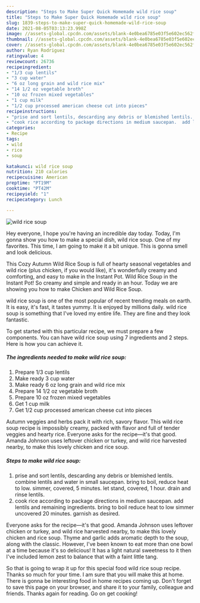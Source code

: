 ```yaml
---
description: "Steps to Make Super Quick Homemade wild rice soup"
title: "Steps to Make Super Quick Homemade wild rice soup"
slug: 1839-steps-to-make-super-quick-homemade-wild-rice-soup
date: 2021-08-05T03:13:23.998Z
image: //assets-global.cpcdn.com/assets/blank-4e0bea6785e03f5e602ec562f230caae08da540cada707380b4fe1bbebba43da.png
thumbnail: //assets-global.cpcdn.com/assets/blank-4e0bea6785e03f5e602ec562f230caae08da540cada707380b4fe1bbebba43da.png
cover: //assets-global.cpcdn.com/assets/blank-4e0bea6785e03f5e602ec562f230caae08da540cada707380b4fe1bbebba43da.png
author: Ryan Rodriguez
ratingvalue: 4
reviewcount: 26736
recipeingredient:
- "1/3 cup lentils"
- "3 cup water"
- "6 oz long grain and wild rice mix"
- "14 1/2 oz vegetable broth"
- "10 oz frozen mixed vegetables"
- "1 cup milk"
- "1/2 cup processed american cheese cut into pieces"
recipeinstructions:
- "prise and sort lentils, descarding any debris or blemished lentils.  combine lentils and water in small saucepan.  bring to boil, reduce heat to low.  simmer, covered, 5 minutes.  let stand, covered, 1 hour.  drain and rinse lentils."
- "cook rice according to package directions in medium saucepan.  add lentils and remaining ingredients.  bring to boil reduce heat to low simmer uncovered 20 minutes.  garnish as desired."
categories:
- Recipe
tags:
- wild
- rice
- soup

katakunci: wild rice soup 
nutrition: 210 calories
recipecuisine: American
preptime: "PT19M"
cooktime: "PT42M"
recipeyield: "1"
recipecategory: Lunch

---
```



![wild rice soup](//assets-global.cpcdn.com/assets/blank-4e0bea6785e03f5e602ec562f230caae08da540cada707380b4fe1bbebba43da.png)

Hey everyone, I hope you're having an incredible day today. Today, I'm gonna show you how to make a special dish, wild rice soup. One of my favorites. This time, I am going to make it a bit unique. This is gonna smell and look delicious.

This Cozy Autumn Wild Rice Soup is full of hearty seasonal vegetables and wild rice (plus chicken, if you would like), it&#39;s wonderfully creamy and comforting, and easy to make in the Instant Pot. Wild Rice Soup in the Instant Pot! So creamy and simple and ready in an hour. Today we are showing you how to make Chicken and Wild Rice Soup.

wild rice soup is one of the most popular of recent trending meals on earth. It is easy, it's fast, it tastes yummy. It is enjoyed by millions daily. wild rice soup is something that I've loved my entire life. They are fine and they look fantastic.


To get started with this particular recipe, we must prepare a few components. You can have wild rice soup using 7 ingredients and 2 steps. Here is how you can achieve it.

<!--inarticleads1-->

##### The ingredients needed to make wild rice soup:

1. Prepare 1/3 cup lentils
1. Make ready 3 cup water
1. Make ready 6 oz long grain and wild rice mix
1. Prepare 14 1/2 oz vegetable broth
1. Prepare 10 oz frozen mixed vegetables
1. Get 1 cup milk
1. Get 1/2 cup processed american cheese cut into pieces


Autumn veggies and herbs pack it with rich, savory flavor. This wild rice soup recipe is impossibly creamy, packed with flavor and full of tender veggies and hearty rice. Everyone asks for the recipe—it&#39;s that good. Amanda Johnson uses leftover chicken or turkey, and wild rice harvested nearby, to make this lovely chicken and rice soup. 

<!--inarticleads2-->

##### Steps to make wild rice soup:

1. prise and sort lentils, descarding any debris or blemished lentils.  combine lentils and water in small saucepan.  bring to boil, reduce heat to low.  simmer, covered, 5 minutes.  let stand, covered, 1 hour.  drain and rinse lentils.
1. cook rice according to package directions in medium saucepan.  add lentils and remaining ingredients.  bring to boil reduce heat to low simmer uncovered 20 minutes.  garnish as desired.


Everyone asks for the recipe—it&#39;s that good. Amanda Johnson uses leftover chicken or turkey, and wild rice harvested nearby, to make this lovely chicken and rice soup. Thyme and garlic adds aromatic depth to the soup, along with the classic. However, I&#39;ve been known to eat more than one bowl at a time because it&#39;s so delicious! It has a light natural sweetness to it then I&#39;ve included lemon zest to balance that with a faint little tang. 

So that is going to wrap it up for this special food wild rice soup recipe. Thanks so much for your time. I am sure that you will make this at home. There is gonna be interesting food in home recipes coming up. Don't forget to save this page on your browser, and share it to your family, colleague and friends. Thanks again for reading. Go on get cooking!
